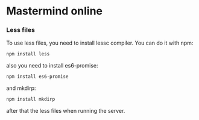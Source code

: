# Mastermind online

### Less files

To use less files, you need to install lessc compiler. You can do it with npm:

```bash
npm install less
```

also you need to install es6-promise:

```bash
npm install es6-promise
```

and mkdirp:

```bash
npm install mkdirp
```

after that the less files when running the server.
